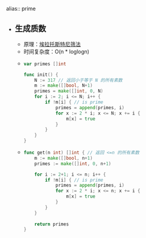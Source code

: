 alias:: prime

- ## 生成质数
	- 原理：[埃拉托斯特尼筛法](https://oi-wiki.org/math/number-theory/sieve/)
	- 时间复杂度：O(n * loglogn)
	- ```go
	  var primes []int
	  
	  func init() {
	      N := 317 // 返回小于等于 N 的所有素数
	      m := make([]bool, N+1)
	      primes = make([]int, 0, N)
	      for i := 2; i <= N; i++ {
	          if !m[i] { // is prime
	              primes = append(primes, i)
	              for x := 2 * i; x <= N; x += i {
	                  m[x] = true
	              }
	          }
	      }
	  }
	  ```
	- ```go
	  func get(n int) []int { // 返回 <=n 的所有素数
	      m := make([]bool, n+1)
	      primes := make([]int, 0, n+1)
	  
	      for i := 2+1; i <= n; i++ {
	          if !m[i] { // is prime
	              primes = append(primes, i)
	              for x := 2 * i; x <= n; x += i {
	                  m[x] = true
	              }
	          }
	      }
	      
	      return primes
	  }
	  ```